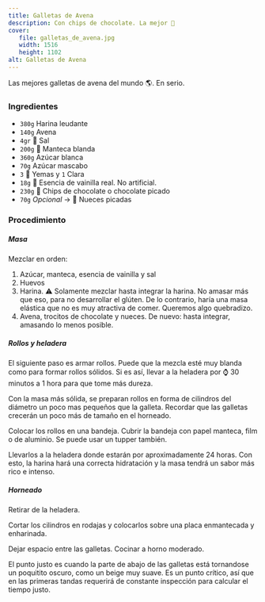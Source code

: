 ```yaml
---
title: Galletas de Avena
description: Con chips de chocolate. La mejor 🍪
cover:
   file: galletas_de_avena.jpg
   width: 1516
   height: 1102
alt: Galletas de Avena
---
```


Las mejores galletas de avena del mundo 🌎. En serio.

### Ingredientes

-  `380g` Harina leudante
-  `140g` Avena
-  `4gr` 🧂 Sal
-  `200g` 🧈 Manteca blanda
-  `360g` Azúcar blanca
-  `70g` Azúcar mascabo
-  `3` 🥚 Yemas y `1` Clara
-  `18g` 🍦 Esencia de vainilla real. No artificial.
-  `230g` 🍫 Chips de chocolate o chocolate picado
-  `70g` _Opcional_ → 🌰 Nueces picadas

### Procedimiento

##### Masa

Mezclar en orden:

1. Azúcar, manteca, esencia de vainilla y sal
2. Huevos
3. Harina. ⚠️ Solamente mezclar hasta integrar la harina. No amasar más que eso, para no desarrollar el glúten. De lo contrario, haría una masa elástica que no es muy atractiva de comer. Queremos algo quebradizo.
4. Avena, trocitos de chocolate y nueces. De nuevo: hasta integrar, amasando lo menos posible.

##### Rollos y heladera

El siguiente paso es armar rollos. Puede que la mezcla esté muy blanda como para formar rollos sólidos. Si es así, llevar a la heladera por ⌚ 30 minutos a 1 hora para que tome más dureza.

Con la masa más sólida, se preparan rollos en forma de cilindros del diámetro un poco mas pequeños que la galleta. Recordar que las galletas crecerán un poco más de tamaño en el horneado.

Colocar los rollos en una bandeja. Cubrir la bandeja con papel manteca, film o de aluminio. Se puede usar un tupper también.

Llevarlos a la heladera donde estarán por aproximadamente 24 horas. Con esto, la harina hará una correcta hidratación y la masa tendrá un sabor más rico e intenso.

##### Horneado

Retirar de la heladera.

Cortar los cilindros en rodajas y colocarlos sobre una placa enmantecada y enharinada.

Dejar espacio entre las galletas. Cocinar a horno moderado.

El punto justo es cuando la parte de abajo de las galletas está tornandose un poquitito oscuro, como un beige muy suave. Es un punto crítico, así que en las primeras tandas requerirá de constante inspección para calcular el tiempo justo.
